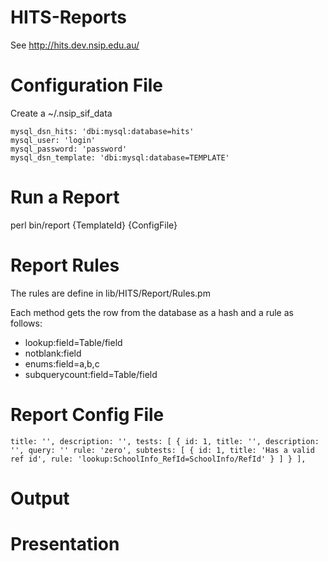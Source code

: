 HITS-Reports
============

See http://hits.dev.nsip.edu.au/

Configuration File
==================
Create a ~/.nsip_sif_data

	mysql_dsn_hits: 'dbi:mysql:database=hits'
	mysql_user: 'login'
	mysql_password: 'password'
	mysql_dsn_template: 'dbi:mysql:database=TEMPLATE'

Run a Report
============
perl bin/report {TemplateId} {ConfigFile}


Report Rules
============
The rules are define in lib/HITS/Report/Rules.pm

Each method gets the row from the database as a hash and a rule as follows:

 * lookup:field=Table/field
 * notblank:field
 * enums:field=a,b,c
 * subquerycount:field=Table/field

Report Config File
==================
`
	title: '',
	description: '',
	tests: [
		{
			id: 1,
			title: '',
			description: '',
			query: ''
			rule: 'zero',
			subtests: [
				{
					id: 1,
					title: 'Has a valid ref id',
					rule: 'lookup:SchoolInfo_RefId=SchoolInfo/RefId'
				}
			]
		}
	],
`

Output
======



Presentation
============

